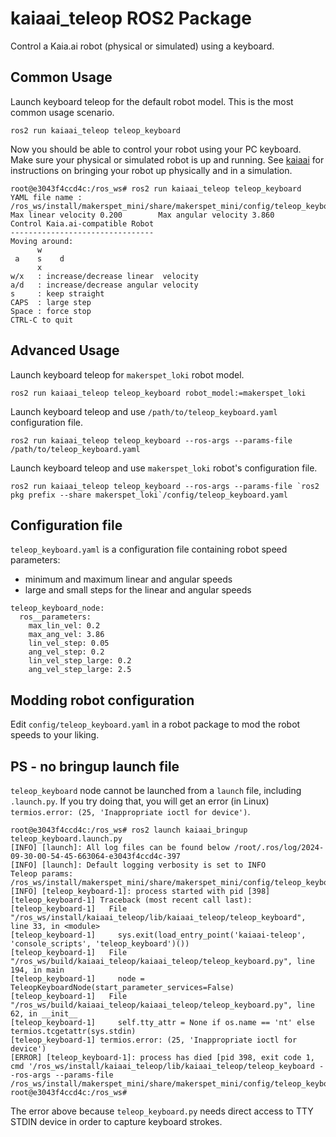 # kaiaai_teleop ROS2 Package
Control a Kaia.ai robot (physical or simulated) using a keyboard.

## Common Usage
Launch keyboard teleop for the default robot model. This is the most common usage scenario.
```
ros2 run kaiaai_teleop teleop_keyboard
```

Now you should be able to control your robot using your PC keyboard.
Make sure your physical or simulated robot is up and running.
See [kaiaai](https://github.com/kaiaai/kaiaai) for instructions on bringing your robot up physically and in a simulation.
```
root@e3043f4ccd4c:/ros_ws# ros2 run kaiaai_teleop teleop_keyboard
YAML file name : /ros_ws/install/makerspet_mini/share/makerspet_mini/config/teleop_keyboard.yaml
Max linear velocity 0.200        Max angular velocity 3.860
Control Kaia.ai-compatible Robot
--------------------------------
Moving around:
      w
 a    s    d
      x
w/x   : increase/decrease linear  velocity
a/d   : increase/decrease angular velocity
s     : keep straight
CAPS  : large step
Space : force stop
CTRL-C to quit
```

## Advanced Usage
Launch keyboard teleop for `makerspet_loki` robot model.
```
ros2 run kaiaai_teleop teleop_keyboard robot_model:=makerspet_loki
```

Launch keyboard teleop and use `/path/to/teleop_keyboard.yaml` configuration file.
```
ros2 run kaiaai_teleop teleop_keyboard --ros-args --params-file /path/to/teleop_keyboard.yaml
```

Launch keyboard teleop and use `makerspet_loki` robot's configuration file.
```
ros2 run kaiaai_teleop teleop_keyboard --ros-args --params-file `ros2 pkg prefix --share makerspet_loki`/config/teleop_keyboard.yaml
```

## Configuration file
`teleop_keyboard.yaml` is a configuration file containing robot speed parameters:
- minimum and maximum linear and angular speeds
- large and small steps for the linear and angular speeds
```
teleop_keyboard_node:
  ros__parameters:
    max_lin_vel: 0.2
    max_ang_vel: 3.86
    lin_vel_step: 0.05
    ang_vel_step: 0.2
    lin_vel_step_large: 0.2
    ang_vel_step_large: 2.5
```

## Modding robot configuration
Edit `config/teleop_keyboard.yaml` in a robot package to mod the robot speeds to your liking.

## PS - no bringup launch file
`teleop_keyboard` node cannot be launched from a `launch` file, including `.launch.py`.
If you try doing that, you will get an error (in Linux) `termios.error: (25, 'Inappropriate ioctl for device')`.
```
root@e3043f4ccd4c:/ros_ws# ros2 launch kaiaai_bringup teleop_keyboard.launch.py
[INFO] [launch]: All log files can be found below /root/.ros/log/2024-09-30-00-54-45-663064-e3043f4ccd4c-397
[INFO] [launch]: Default logging verbosity is set to INFO
Teleop params: /ros_ws/install/makerspet_mini/share/makerspet_mini/config/teleop_keyboard.yaml
[INFO] [teleop_keyboard-1]: process started with pid [398]
[teleop_keyboard-1] Traceback (most recent call last):
[teleop_keyboard-1]   File "/ros_ws/install/kaiaai_teleop/lib/kaiaai_teleop/teleop_keyboard", line 33, in <module>
[teleop_keyboard-1]     sys.exit(load_entry_point('kaiaai-teleop', 'console_scripts', 'teleop_keyboard')())
[teleop_keyboard-1]   File "/ros_ws/build/kaiaai_teleop/kaiaai_teleop/teleop_keyboard.py", line 194, in main
[teleop_keyboard-1]     node = TeleopKeyboardNode(start_parameter_services=False)
[teleop_keyboard-1]   File "/ros_ws/build/kaiaai_teleop/kaiaai_teleop/teleop_keyboard.py", line 62, in __init__
[teleop_keyboard-1]     self.tty_attr = None if os.name == 'nt' else termios.tcgetattr(sys.stdin)
[teleop_keyboard-1] termios.error: (25, 'Inappropriate ioctl for device')
[ERROR] [teleop_keyboard-1]: process has died [pid 398, exit code 1, cmd '/ros_ws/install/kaiaai_teleop/lib/kaiaai_teleop/teleop_keyboard --ros-args --params-file /ros_ws/install/makerspet_mini/share/makerspet_mini/config/teleop_keyboard.yaml'].
root@e3043f4ccd4c:/ros_ws#
```
The error above because `teleop_keyboard.py` needs direct access to TTY STDIN device in order to
capture keyboard strokes.
